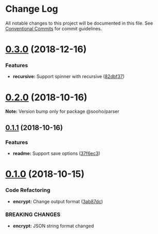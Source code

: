 # Change Log

All notable changes to this project will be documented in this file.
See [Conventional Commits](https://conventionalcommits.org) for commit guidelines.

# [0.3.0](https://github.com/soohoio/sooho/compare/v0.2.0...v0.3.0) (2018-12-16)


### Features

* **recursive:** Support spinner with recursive ([82dbf37](https://github.com/soohoio/sooho/commit/82dbf37))





# [0.2.0](https://github.com/soohoio/sooho/compare/v0.1.1...v0.2.0) (2018-10-16)

**Note:** Version bump only for package @sooho/parser





## [0.1.1](https://github.com/soohoio/sooho/compare/v0.1.0...v0.1.1) (2018-10-16)


### Features

* **readme:** Support save options ([37f6ec3](https://github.com/soohoio/sooho/commit/37f6ec3))





# [0.1.0](https://github.com/soohoio/sooho/compare/v0.0.2-alpha.0...v0.1.0) (2018-10-15)


### Code Refactoring

* **encrypt:** Change output format ([3ab87dc](https://github.com/soohoio/sooho/commit/3ab87dc))


### BREAKING CHANGES

* **encrypt:** JSON string format changed
